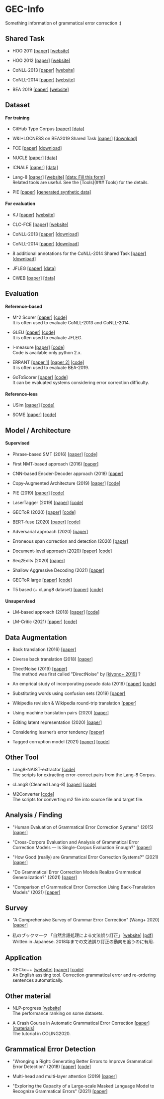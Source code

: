 # GEC-Info

Something information of grammatical error correction :)

## Shared Task

* HOO 2011 [[paper]](https://aclanthology.org/W11-2838/) [[website]](https://www.mq.edu.au/research/research-centres-groups-and-facilities/innovative-technologies/centres/centre-for-language-technology-clt/research/projects/hoo-helping-our-own/hoo-2011)

* HOO 2012 [[paper]](https://aclanthology.org/W12-2006) [[website]](https://www.mq.edu.au/research/research-centres-groups-and-facilities/innovative-technologies/centres/centre-for-language-technology-clt/research/projects/hoo-helping-our-own/hoo-2012-shared-task-on-preposition-and-determiner-error-correction)

* CoNLL-2013 [[paper]](https://aclanthology.org/W13-3601/) [[website]](https://www.comp.nus.edu.sg/~nlp/conll13st.html)

* CoNLL-2014 [[paper]](https://aclanthology.org/W14-1701/) [[website]](https://www.comp.nus.edu.sg/~nlp/conll14st.html)

* BEA 2019 [[paper]](https://aclanthology.org/W19-4406/) [[website]](https://www.cl.cam.ac.uk/research/nl/bea2019st/)

## Dataset

#### For training

* GitHub Typo Corpus [[paper]](https://arxiv.org/abs/1911.12893) [[data]](https://github.com/mhagiwara/github-typo-corpus)

* W&I+LOCNESS on BEA2019 Shared Task [[paper]](https://www.cl.cam.ac.uk/~hy260/WI-cefr.pdf) [[download]](https://www.cl.cam.ac.uk/research/nl/bea2019st/data/wi+locness_v2.1.bea19.tar.gz)

* FCE [[paper]](https://www.aclweb.org/anthology/P11-1019) [[download]](https://www.cl.cam.ac.uk/research/nl/bea2019st/data/fce_v2.1.bea19.tar.gz)

* NUCLE [[paper]](https://www.aclweb.org/anthology/W13-1703) [[data]](https://www.comp.nus.edu.sg/~nlp/corpora.html)

* ICNALE [[paper]](http://www.lib.kobe-u.ac.jp/infolib/meta_pub/G0000003kernel_81006678) [[data]](http://language.sakura.ne.jp/icnale/)

* Lang-8 [[paper]](https://aclanthology.org/I11-1017) [[website]](https://sites.google.com/site/naistlang8corpora/) [[data: Fill this form]](https://docs.google.com/forms/d/17gZZsC_rnaACMXmPiab3kjqBEtRHPMz0UG9Dk-x_F0k/viewform?edit_requested=true)  
  Related tools are useful. See the [Tools](### Tools) for the details.

* PIE [[paper]](https://aclanthology.org/D19-1435) [[generated synthetic data]](https://drive.google.com/open?id=1bl5reJ-XhPEfEaPjvO45M7w0yN-0XGOA)

#### For evaluation

* KJ [[paper]](https://aclanthology.org/P11-1121/) [[website]](https://www.gsk.or.jp/catalog/gsk2019-a/)

* CLC-FCE [[paper]](https://aclanthology.org/P11-1019/) [[website]](https://ilexir.co.uk/datasets/index.html)

* CoNLL-2013 [[paper]](https://aclanthology.org/W13-3601/) [[download]](https://www.comp.nus.edu.sg/~nlp/conll13st/release2.3.1.tar.gz)

* CoNLL-2014 [[paper]](https://aclanthology.org/W14-1701/)  [[download]](https://www.comp.nus.edu.sg/~nlp/conll14st/conll14st-test-data.tar.gz)

* 8 additional annotations for the CoNLL-2014 Shared Task [[paper]](https://aclanthology.org/P15-1068/) [[download]](https://aclanthology.org/attachments/P15-1068.Datasets.zip)

* JFLEG [[paper]](https://aclanthology.org/E17-2037/) [[data]](https://github.com/keisks/jfleg)

* CWEB [[paper]](https://github.com/SimonHFL/CWEB/tree/master/data) [[data]]( https://github.com/SimonHFL/CWEB)

## Evaluation

#### Reference-based

* M^2 Scorer [[paper]](https://aclanthology.org/N12-1067/) [[code]](https://github.com/nusnlp/m2scorer)  
  It is often used to evaluate CoNLL-2013 and CoNLL-2014.

* GLEU [[paper]](https://aclanthology.org/P15-2097) [[code]](https://github.com/cnap/gec-ranking)  
  It is often used to evaluate JFLEG.

* I-measure [[paper]](https://aclanthology.org/N15-1060/) [[code]](https://github.com/mfelice/imeasure)  
  Code is available only python 2.x.

* ERRANT [[paper 1]](https://www.aclweb.org/anthology/C16-1079) [[paper 2]](https://www.aclweb.org/anthology/P17-1074) [[code]](https://github.com/chrisjbryant/errant)  
  It is often used to evaluate BEA-2019.

* GoToScorer [[paper]](https://www.aclweb.org/anthology/2020.coling-main.188) [[code]](https://github.com/gotutiyan/GTS)  
  It can be evaluated systems considering error correction difficulty.

#### Reference-less

* USim [[paper]](https://aclanthology.org/N18-2020/) [[code]](https://github.com/borgr/USim)

* SOME [[paper]](https://aclanthology.org/2020.coling-main.573) [[code]](https://github.com/kokeman/SOME)

## Model / Architecture

#### Supervised

* Phrase-based SMT (2016) [[paper]](https://aclanthology.org/D16-1161/) [[code]](https://github.com/grammatical/baselines-emnlp2016)

* First NMT-based approach (2016) [[paper]](https://aclanthology.org/N16-1042/)

* CNN-based Encder-Decoder approach (2018) [[paper]](https://www.aaai.org/ocs/index.php/AAAI/AAAI18/paper/view/17308/16137)

* Copy-Augmented Architecture (2019) [[paper]](https://aclanthology.org/N19-1014) [[code]](https://github.com/yuantiku/fairseq-gec)

* PIE (2019) [[paper]](https://aclanthology.org/D19-1435/) [[code]](https://github.com/awasthiabhijeet/PIE)

* LaserTagger (2019) [[paper]](https://arxiv.org/abs/1909.01187) [[code]](https://github.com/google-research/lasertagger)

* GECToR (2020) [[paper]](https://aclanthology.org/2020.bea-1.16/) [[code]](https://github.com/grammarly/gector)

* BERT-fuse (2020) [[paper]](https://aclanthology.org/2020.acl-main.391/) [[code]](https://github.com/kanekomasahiro/bert-gec)

* Adversarial approach (2020) [[paper]](https://aclanthology.org/2020.findings-emnlp.275)

* Erroneous span correction and detection (2020) [[paper]](https://aclanthology.org/2020.emnlp-main.581/)

* Document-level approach (2020) [[paper]](https://aclanthology.org/2021.bea-1.8/) [[code]](https://github.com/chrisjbryant/doc-gec)

* Seq2Edits (2020) [[paper]](https://aclanthology.org/2020.emnlp-main.418/) 

* Shallow Aggressive Decoding (2021) [[paper]](https://aclanthology.org/2021.acl-long.462/) 

* GECToR large [[paper]](https://drive.google.com/file/d/17-qXILfafHR8Uv2Y9plcB9WVRdZLazzp/view) [[code]](https://github.com/MaksTarnavskyi/gector-large)

* T5 based (+ cLang8 dataset)  [[paper]](https://arxiv.org/abs/2106.03830) [[code]](https://github.com/google-research-datasets/clang8)

#### Unsupervised

* LM-based approach (2018) [[paper]](https://aclanthology.org/W18-0529/) [[code]](https://github.com/chrisjbryant/lmgec-lite)

* LM-Critic (2021) [[paper]](https://arxiv.org/abs/2109.06822) [[code]](https://github.com/michiyasunaga/LM-Critic)

## Data Augmentation

* Back translation (2016) [[paper]](https://aclanthology.org/P16-1009/)

* Diverse back translation (2018) [[paper]](https://aclanthology.org/N18-1057/)

* DirectNoise (2019) [[paper]](https://aclanthology.org/N19-1014/)  
The method was first called "DirectNoise" by [[kiyono+ 2019]](https://aclanthology.org/D19-1119/) ?

* An emprical study of incorporating pseudo data (2019) [[paper]](https://aclanthology.org/D19-1119/) [[code]](https://github.com/butsugiri/gec-pseudodata)

* Substituting words using confusion sets (2019) [[paper]](https://aclanthology.org/W19-4427)

* Wikipedia revision & Wikipedia round-trip translation [[paper]](https://aclanthology.org/N19-1333)

* Using machine translation pairs (2020) [[paper]](https://aclanthology.org/2020.findings-emnlp.30/)

* Editing latent representation (2020) [[paper]](https://aclanthology.org/2020.coling-main.200/)

* Considering learner’s error tendency [[paper]](https://aclanthology.org/2020.acl-srw.5/)

* Tagged corruption model (2021) [[paper]](https://aclanthology.org/2021.bea-1.4/) [[code]](https://github.com/google-research-datasets/C4_200M-synthetic-dataset-for-grammatical-error-correction)

## Other Tool

* Lang8-NAIST-extractor [[code]](https://github.com/tomo-wb/Lang8-NAIST-extractor)  
The scripts for extracting error-correct pairs from the Lang-8 Corpus.

* cLang8 (Cleaned Lang-8)  [[paper]](https://arxiv.org/abs/2106.03830) [[code]](https://github.com/google-research-datasets/clang8)

* M2Converter [[code]](https://github.com/Jason3900/M2Convertor)  
The scripts for converting m2 file into source file and target file.

## Analysis / Finding

* "Human Evaluation of Grammatical Error Correction Systems" (2015) [[paper]](https://aclanthology.org/D15-1052/)
  
* "Cross-Corpora Evaluation and Analysis of Grammatical Error Correction Models — Is Single-Corpus Evaluation Enough?" [[paper]](https://aclanthology.org/N19-1132/)  

* "How Good (really) are Grammatical Error Correction Systems?" (2021) [[paper]](https://aclanthology.org/2021.eacl-main.231/)

* "Do Grammatical Error Correction Models Realize Grammatical Generalization?" (2021) [[paper]](https://aclanthology.org/2021.findings-acl.399/)

* "Comparison of Grammatical Error Correction Using Back-Translation Models"  (2021) [[paper]](https://aclanthology.org/2021.naacl-srw.16/)

## Survey

* "A Comprehensive Survey of Grammar Error Correction" [Wang+ 2020] [[paper]](https://arxiv.org/abs/2005.06600)

* 私のブックマーク 「自然言語処理による文法誤り訂正」[[website]](https://www.ai-gakkai.or.jp/resource/my-bookmark/my-bookmark_vol33-no6/) [[pdf]](https://www.jstage.jst.go.jp/article/jjsai/33/6/33_893/_pdf/-char/ja)  
  Written in Japanese. 2018年までの文法誤り訂正の動向を追うのに有用．

## Application

* GECko++ [[website]](https://gecko-app.azurewebsites.net) [[paper]](https://aclanthology.org/2021.jeptalnrecital-demo.3) [[code]](https://github.com/psawa/gecko-app)  
  An English assiting tool. Correction grammatical error and re-ordering sentences automatically.

## Other material

* NLP-progress [[website]](http://nlpprogress.com/english/grammatical_error_correction.html)  
  The performance ranking on some datasets.

* A Crash Course in Automatic Grammatical Error Correction [[paper]](https://www.aclweb.org/anthology/2020.coling-tutorials.6/) [[materials]](https://github.com/grammatical/coling2020-tutorial)  
  The tutorial in COLING2020.

## Grammatical Error Detection

* "Wronging a Right: Generating Better Errors to Improve Grammatical Error Detection" (2018) [[paper]](https://aclanthology.org/D18-1541/) [[code]](https://github.com/skasewa/wronging)

* Multi-head and multi-layer attention (2019) [[paper]](https://arxiv.org/abs/1904.07334)

* "Exploring the Capacity of a Large-scale Masked Language Model to Recognize Grammatical Errors" (2021) [[paper]](https://arxiv.org/abs/2108.12216) 
